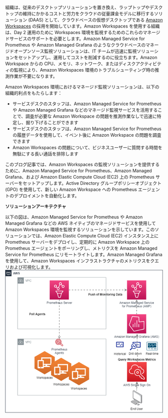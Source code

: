組織は、従来のデスクトップソリューションを置き換え、ラップトップやデスクトップの維持にかかるコストと労力をクラウドの従量課金モデルに移行するソリューション (DAAS) として、クラウドベースの仮想デスクトップである [Amazon Workspaces](https://docs.aws.amazon.com/ja_jp/workspaces/latest/adminguide/amazon-workspaces.html) の採用を開始しています。Amazon Workspaces を使用する組織は、Day 2 運用のために Workspaces 環境を監視するためのこれらのマネージドサービスのサポートを必要とします。Amazon Managed Service for Prometheus や Amazon Managed Grafana のようなクラウドベースのマネージドオープンソース監視ソリューションは、IT チームが迅速に監視ソリューションをセットアップし、運用してコストを削減するのに役立ちます。Amazon Workspace からの CPU、メモリ、ネットワーク、またはディスクアクティビティの監視により、Amazon Workspaces 環境のトラブルシューティング時の推測作業が不要になります。

Amazon Workspaces 環境におけるマネージド監視ソリューションは、以下の組織的利点をもたらします：

* サービスデスクのスタッフは、Amazon Managed Service for Prometheus や Amazon Managed Grafana などのマネージド監視サービスを活用することで、調査が必要な Amazon Workspace の問題を推測作業なしで迅速に特定し、掘り下げることができます
* サービスデスクのスタッフは、Amazon Managed Service for Prometheus の履歴データを使用して、イベント後に Amazon Workspace の問題を調査できます
* Amazon Workspaces の問題について、ビジネスユーザーに質問する時間を無駄にする長い通話を排除します

このブログ記事では、Amazon Workspaces の監視ソリューションを提供するために、Amazon Managed Service for Prometheus、Amazon Managed Grafana、および Amazon Elastic Compute Cloud (EC2) 上の Prometheus サーバーをセットアップします。Active Directory グループポリシーオブジェクト (GPO) を使用して、新しい Amazon Workspace への Prometheus エージェントのデプロイメントを自動化します。

**ソリューションアーキテクチャ**

以下の図は、Amazon Managed Service for Prometheus や Amazon Managed Grafana などの AWS ネイティブのマネージドサービスを使用して Amazon Workspaces 環境を監視するソリューションを示しています。このソリューションでは、Amazon Elastic Compute Cloud (EC2) インスタンス上に Prometheus サーバーをデプロイし、定期的に Amazon Workspace 上の Prometheus エージェントをポーリングし、メトリクスを Amazon Managed Service for Prometheus にリモートライトします。Amazon Managed Grafana を使用して、Amazon Workspaces インフラストラクチャのメトリクスをクエリおよび可視化します。
![Screenshot](prometheus.drawio-dotted.drawio.png)
